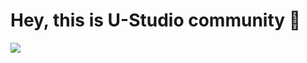 # Hey, this is U-Studio community 👋

<img src="https://media.giphy.com/media/SWoSkN6DxTszqIKEqv/giphy.gif" />
